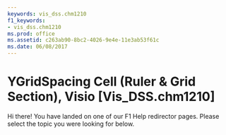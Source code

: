 ```yaml
---
keywords: vis_dss.chm1210
f1_keywords:
- vis_dss.chm1210
ms.prod: office
ms.assetid: c263ab90-8bc2-4026-9e4e-11e3ab53f61c
ms.date: 06/08/2017
---
```


# YGridSpacing Cell (Ruler &amp; Grid Section), Visio [Vis_DSS.chm1210]

Hi there! You have landed on one of our F1 Help redirector pages. Please select the topic you were looking for below.



